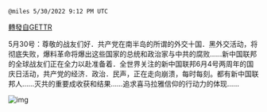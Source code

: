 
`@miles 5/30/2022 9:12 PM UTC`

[轉發自GETTR](https://gettr.com/post/p1c1b28ce40)

5月30号：尊敬的战友们好．共产党在南半岛的所谓的外交十国．黑外交活动，将彻底失败，爆料革命将爆出这些国家的总统和政治家与中共的腐败……新中国联邦的全球战友们正在全力以赴准备着．全世界关注的新中国联邦6月4号两周年的国庆日活动，共产党的经济．政治．民声，正在走向崩溃，每时每刻。都有新中国联邦人……灭共的重要成收获和结果……追求喜马拉雅信仰的行动力的体现……

![img](https://media.gettr.com/group28/getter/2022/05/30/21/2d6ee76a-5af3-14a9-bd34-dfc3a2dceba8/out.jpg)
